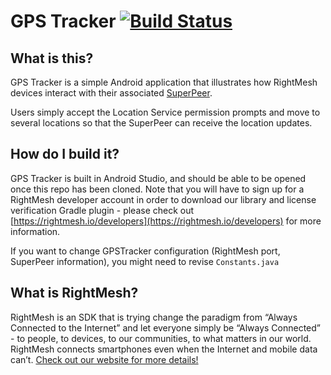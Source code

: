 # GPS Tracker [![Build Status](https://travis-ci.com/RightMesh/GPSTracker.svg?branch=master)](https://travis-ci.com/RightMesh/GPSTracker)

## What is this?

GPS Tracker is a simple Android application that illustrates how RightMesh devices interact with their associated [SuperPeer](https://medium.com/rightmesh/rightmesh-roadmap-multiple-superpeers-implementation-plan-and-progress-e637be9d53fb).

Users simply accept the Location Service permission prompts and move to several locations so that the SuperPeer can receive the location updates.

## How do I build it?

GPS Tracker is built in Android Studio, and should be able to be opened once this repo has been cloned. Note that you will have to sign up for a RightMesh developer account in order to download our library and license verification Gradle plugin - please check out [https://rightmesh.io/developers](https://rightmesh.io/developers) for more information.

If you want to change GPSTracker configuration (RightMesh port, SuperPeer information), you might need to revise `Constants.java`

## What is RightMesh?

RightMesh is an SDK that is trying change the paradigm from “Always Connected to the Internet” and let everyone simply be “Always Connected” - to people, to devices, to our communities, to what matters in our world. RightMesh connects smartphones even when the Internet and mobile data can’t. [Check out our website for more details!](https://www.rightmesh.io)
